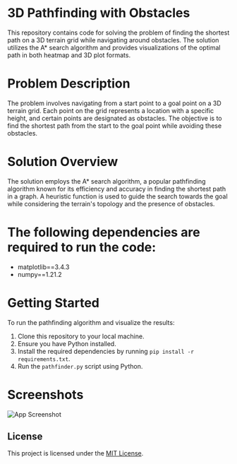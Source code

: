
# 3D Pathfinding with Obstacles

This repository contains code for solving the problem of finding the shortest path on a 3D terrain grid while navigating around obstacles. The solution utilizes the A* search algorithm and provides visualizations of the optimal path in both heatmap and 3D plot formats.

# Problem Description

The problem involves navigating from a start point to a goal point on a 3D terrain grid. Each point on the grid represents a location with a specific height, and certain points are designated as obstacles. The objective is to find the shortest path from the start to the goal point while avoiding these obstacles.


# Solution Overview

The solution employs the A* search algorithm, a popular pathfinding algorithm known for its efficiency and accuracy in finding the shortest path in a graph. A heuristic function is used to guide the search towards the goal while considering the terrain's topology and the presence of obstacles.

# The following dependencies are required to run the code:

- matplotlib==3.4.3
- numpy==1.21.2

# Getting Started

To run the pathfinding algorithm and visualize the results:

1. Clone this repository to your local machine.
2. Ensure you have Python installed.
3. Install the required dependencies by running `pip install -r requirements.txt`.
4. Run the `pathfinder.py` script using Python.


# Screenshots
![App Screenshot](https://github.com/kosa12/Pathfinder-3D/blob/main/screenshots/100x100png)

## License

This project is licensed under the [MIT License](LICENSE).
